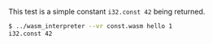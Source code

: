 This test is a simple constant `i32.const 42` being returned.

```sh
$ ../wasm_interpreter --vr const.wasm hello 1
i32.const 42
```
